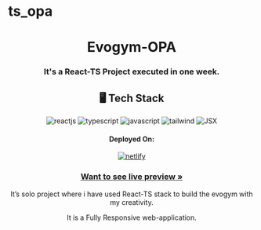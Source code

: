 # ts_opa
<h1 align="center">Evogym-OPA</h1>

<h3 align="center">It's a React-TS Project executed in one week.</h3>



<h2 align="center">🖥️ Tech Stack</h2>

<p align="center">
  <img src="https://img.shields.io/badge/React-20232A?style=for-the-badge&logo=react&logoColor=61DAFB" alt="reactjs" />
  <img src="https://img.shields.io/badge/typescript-blue?style=for-the-badge&logo=react-router&logoColor=white" alt="typescript" />
  <img src="https://img.shields.io/badge/JavaScript-323330?style=for-the-badge&logo=javascript&logoColor=F7DF1E" alt="javascript" />
  <img src="https://img.shields.io/badge/tailwind-css-blue?style=for-the-badge&logo=react-router&logoColor=white" alt="tailwind" />
  <img src="https://img.shields.io/badge/JSX-black?style=for-the-badge&&logoColor=61DAFB" alt="JSX" />
</p>
<h4 align="center">Deployed On:</h4>

<p align="center">
<a href="https://evogym-opa.netlify.app/">
  <img src="https://img.shields.io/badge/Netlify-00C7B7?style=for-the-badge&logo=netlify&logoColor=white" alt="netlify" />
</a>
</p>

<h3 align="center"><a href="https://evogym-opa.netlify.app/"><strong>Want to see live preview »</strong></a></h3>

<p align="center">It’s solo project where i have used React-TS stack to build the evogym with my creativity.</p>
<p align="center">It is a Fully Responsive web-application.</p>
